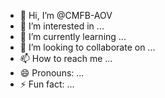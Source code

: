 - 👋 Hi, I’m @CMFB-AOV
- 👀 I’m interested in ...
- 🌱 I’m currently learning ...
- 💞️ I’m looking to collaborate on ...
- 📫 How to reach me ...
- 😄 Pronouns: ...
- ⚡ Fun fact: ...

<!---
CMFB-AOV/CMFB-AOV is a ✨ special ✨ repository because its `README.md` (this file) appears on your GitHub profile.
You can click the Preview link to take a look at your changes.
--->
